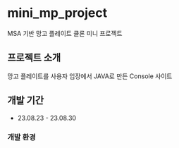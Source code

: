 # mini_mp_project
MSA 기반 망고 플레이트 클론 미니 프로젝트

## 프로젝트 소개
망고 플레이트를 사용자 입장에서 JAVA로 만든 Console 사이트

## 개발 기간
* 23.08.23 - 23.08.30

### 개발 환경 

